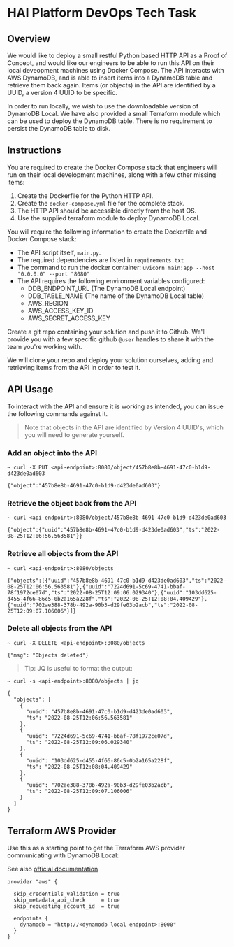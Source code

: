 #  HAI Platform DevOps Tech Task

## Overview

We would like to deploy a small restful Python based HTTP API as a Proof of Concept, and would like our engineers to be able to run this API on their local deveopment machines using Docker Compose.  The API interacts with AWS DynamoDB, and is able to insert items into a DynamoDB table and retrieve them back again.  Items (or objects) in the API are identified by a UUID, a version 4 UUID to be specific.

In order to run locally, we wish to use the downloadable version of DynamoDB Local.  We have also provided a small Terraform module which can be used to deploy the DynamoDB table.  There is no requirement to persist the DynamoDB table to disk.


## Instructions

You are required to create the Docker Compose stack that engineers will run on their local development machines, along with a few other missing items:


1. Create the Dockerfile for the Python HTTP API.
2. Create the `docker-compose.yml` file for the complete stack.
3. The HTTP API should be accessible directly from the host OS.
4. Use the supplied terraform module to deploy DynamoDB Local.

You will require the following information to create the Dockerfile and Docker Compose stack:

- The API script itself, `main.py`.
- The required dependencies are listed in `requirements.txt`
- The command to run the docker container:  `uvicorn main:app --host "0.0.0.0" --port "8080"`
- The API requires the following environment variables configured:
    - DDB_ENDPOINT_URL (The DynamoDB Local endpoint)
    - DDB_TABLE_NAME (The name of the DynamoDB Local table)
    - AWS_REGION
    - AWS_ACCESS_KEY_ID
    - AWS_SECRET_ACCESS_KEY


Create a git repo containing your solution and push it to Github. We'll provide you with a few specific github `@user` handles to share it with the team you're working with.

We will clone your repo and deploy your solution ourselves, adding and retrieving items from the API in order to test it.

## API Usage

To interact with the API and ensure it is working as intended, you can issue the following commands against it.

> Note that objects in the API are identified by Version 4 UUID's, which you will need to generate yourself.


### Add an object into the API

```
~ curl -X PUT <api-endpoint>:8080/object/457b8e8b-4691-47c0-b1d9-d423de0ad603

{"object":"457b8e8b-4691-47c0-b1d9-d423de0ad603"}
```


### Retrieve the object back from the API

```
~ curl <api-endpoint>:8080/object/457b8e8b-4691-47c0-b1d9-d423de0ad603

{"object":{"uuid":"457b8e8b-4691-47c0-b1d9-d423de0ad603","ts":"2022-08-25T12:06:56.563581"}}
```


### Retrieve all objects from the API


```
~ curl <api-endpoint>:8080/objects

{"objects":[{"uuid":"457b8e8b-4691-47c0-b1d9-d423de0ad603","ts":"2022-08-25T12:06:56.563581"},{"uuid":"7224d691-5c69-4741-bbaf-78f1972ce07d","ts":"2022-08-25T12:09:06.029340"},{"uuid":"103dd625-d455-4f66-86c5-0b2a165a228f","ts":"2022-08-25T12:08:04.409429"},{"uuid":"702ae388-378b-492a-90b3-d29fe03b2acb","ts":"2022-08-25T12:09:07.106006"}]}
```


### Delete all objects from the API

```
~ curl -X DELETE <api-endpoint>:8080/objects

{"msg": "Objects deleted"}
```

> Tip:  JQ is useful to format the output:


```
~ curl -s <api-endpoint>:8080/objects | jq

{
  "objects": [
    {
      "uuid": "457b8e8b-4691-47c0-b1d9-d423de0ad603",
      "ts": "2022-08-25T12:06:56.563581"
    },
    {
      "uuid": "7224d691-5c69-4741-bbaf-78f1972ce07d",
      "ts": "2022-08-25T12:09:06.029340"
    },
    {
      "uuid": "103dd625-d455-4f66-86c5-0b2a165a228f",
      "ts": "2022-08-25T12:08:04.409429"
    },
    {
      "uuid": "702ae388-378b-492a-90b3-d29fe03b2acb",
      "ts": "2022-08-25T12:09:07.106006"
    }
  ]
}
```


## Terraform AWS Provider

Use this as a starting point to get the Terraform AWS provider communicating with DynamoDB Local:

See also [official documentation](https://registry.terraform.io/providers/hashicorp/aws/latest/docs/guides/custom-service-endpoints#dynamodb-local)

```
provider "aws" {

  skip_credentials_validation = true
  skip_metadata_api_check     = true
  skip_requesting_account_id  = true

  endpoints {
    dynamodb = "http://<dynamodb local endpoint>:8000"
  }
}
```

